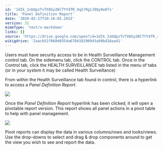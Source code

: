 ```yaml
---
id: '1dIk_2xbQpzTvTX8Gy2WlTYY4TR_4q2rRg1J8Qy9e8fs'
title: 'Panel Definition Report'
date: '2020-02-27T20:16:02.265Z'
version: 31
mimeType: 'text/x-markdown'
links: []
source: 'https://drive.google.com/open?id=1dIk_2xbQpzTvTX8Gy2WlTYY4TR_4q2rRg1J8Qy9e8fs'
wikigdrive: '2aacb51f060d0354a678419290943a99bd16aad1'
---
```

Users must have security access to be in Health Surveillance Management control tab. On the sidemenu tab, click the CONTROL tab. Once in the Control tab, click the HEALTH SURVEILLANCE tab listed in the menu of tabs (or in your system it may be called Health Surveillance)

From within the Health Surveillance tab found in control, there is a hyperlink to access a *Panel Definition Report*.

![](../panel-definition-report.assets/e3f89bef2f43ae220d81e6244ed79e53.png)

Once the *Panel Definition Report* hyperlink has been clicked, it will open a pivotable report version. This report shows all panel actions in a pivot table to help with panel management.

![](../panel-definition-report.assets/a4fcc0f569e9ded42dff5f479f56731b.png)

Pivot reports can display the data in various columns/rows and looks/views. Use the drop-downs to select and drag & drop components around to get the view you wish to see and report the data.
